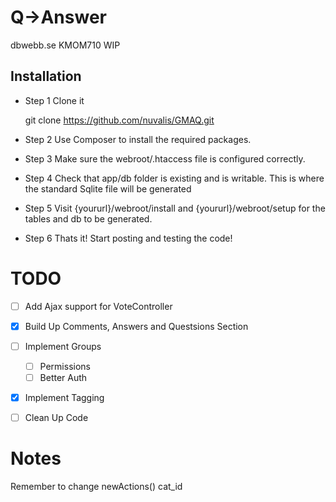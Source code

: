 Q->Answer
================

dbwebb.se KMOM710 WIP

Installation
------------------
- Step 1 Clone it
	
	git clone https://github.com/nuvalis/GMAQ.git

- Step 2 Use Composer to install the required packages.
- Step 3 Make sure the webroot/.htaccess file is configured correctly.
- Step 4 Check that app/db folder is existing and is writable. This is where the standard Sqlite file will be generated
- Step 5 Visit {yoururl}/webroot/install and {yoururl}/webroot/setup for the tables and db to be generated. 
- Step 6 Thats it! Start posting and testing the code!

TODO
==========

- [ ] Add Ajax support for VoteController
- [x] Build Up Comments, Answers and Questsions Section
- [ ] Implement Groups
	- [ ] Permissions
	- [ ] Better Auth
- [x] Implement Tagging
- [ ] Clean Up Code


Notes
=====================
Remember to change newActions() cat_id


